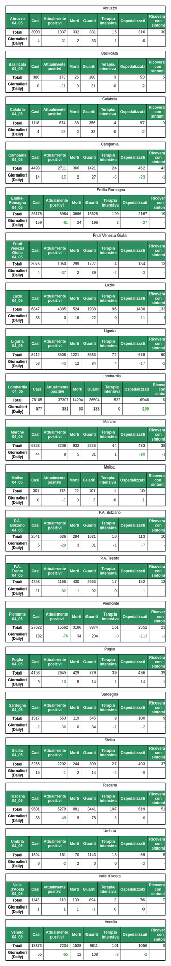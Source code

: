 <table style=" color:black; font-size:12; font-family:arial; text-align:center; " cellpadding="2.5" cellspacing="0" border="1" bordercolor="black" bgcolor="#FFFFFF">
			<caption>Abruzzo</caption>
			<tr style="color:#FFFFFF;background:#2E9061">
				<th>Abruzzo 04_05</th>
				<th>Casi</th>
				<th>Attualmente positivi</th>
				<th>Morti</th>
				<th>Guariti</th>
				<th>Terapia intensiva</th>
				<th>Ospedalizzati</th>
				<th>Ricoverati con sintomi</th>
				<th>Isolamento domiciliare</th>
				<th>Tamponi</th>
			</tr>
			<tr>
				<th>Totali</th>
				<td align="right"> 3000</td>
				<td align="right"> 1837</td>
				<td align="right"> 332</td>
				<td align="right"> 831</td>
				<td align="right"> 15</td>
				<td align="right"> 316</td>
				<td align="right"> 301</td>
				<td align="right"> 1521</td>
				<td align="right"> 41108</td>
			</tr>
			<tr>
				<th>Giornalieri (Daily)</th>
				<td align="right"> 4</td>
				<td align="right" style=" color:green; "> -31</td>
				<td align="right"> 2</td>
				<td align="right"> 33</td>
				<td align="right" style=" color:green; "> -1</td>
				<td align="right"> 0</td>
				<td align="right"> 1</td>
				<td align="right" style=" color:green; "> -31</td>
				<td align="right"> 409</td>
			</tr>
</table>

<table style=" color:black; font-size:12; font-family:arial; text-align:center; " cellpadding="2.5" cellspacing="0" border="1" bordercolor="black" bgcolor="#FFFFFF">
			<caption>Basilicata</caption>
			<tr style="color:#FFFFFF;background:#2E9061">
				<th>Basilicata 04_05</th>
				<th>Casi</th>
				<th>Attualmente positivi</th>
				<th>Morti</th>
				<th>Guariti</th>
				<th>Terapia intensiva</th>
				<th>Ospedalizzati</th>
				<th>Ricoverati con sintomi</th>
				<th>Isolamento domiciliare</th>
				<th>Tamponi</th>
			</tr>
			<tr>
				<th>Totali</th>
				<td align="right"> 386</td>
				<td align="right"> 173</td>
				<td align="right"> 25</td>
				<td align="right"> 188</td>
				<td align="right"> 3</td>
				<td align="right"> 53</td>
				<td align="right"> 50</td>
				<td align="right"> 120</td>
				<td align="right"> 14901</td>
			</tr>
			<tr>
				<th>Giornalieri (Daily)</th>
				<td align="right"> 0</td>
				<td align="right" style=" color:green; "> -21</td>
				<td align="right"> 0</td>
				<td align="right"> 21</td>
				<td align="right"> 0</td>
				<td align="right"> 2</td>
				<td align="right"> 2</td>
				<td align="right" style=" color:green; "> -23</td>
				<td align="right"> 691</td>
			</tr>
</table>

<table style=" color:black; font-size:12; font-family:arial; text-align:center; " cellpadding="2.5" cellspacing="0" border="1" bordercolor="black" bgcolor="#FFFFFF">
			<caption>Calabria</caption>
			<tr style="color:#FFFFFF;background:#2E9061">
				<th>Calabria 04_05</th>
				<th>Casi</th>
				<th>Attualmente positivi</th>
				<th>Morti</th>
				<th>Guariti</th>
				<th>Terapia intensiva</th>
				<th>Ospedalizzati</th>
				<th>Ricoverati con sintomi</th>
				<th>Isolamento domiciliare</th>
				<th>Tamponi</th>
			</tr>
			<tr>
				<th>Totali</th>
				<td align="right"> 1118</td>
				<td align="right"> 674</td>
				<td align="right"> 88</td>
				<td align="right"> 356</td>
				<td align="right"> 4</td>
				<td align="right"> 97</td>
				<td align="right"> 93</td>
				<td align="right"> 577</td>
				<td align="right"> 39438</td>
			</tr>
			<tr>
				<th>Giornalieri (Daily)</th>
				<td align="right"> 4</td>
				<td align="right" style=" color:green; "> -28</td>
				<td align="right"> 0</td>
				<td align="right"> 32</td>
				<td align="right"> 0</td>
				<td align="right" style=" color:green; "> -2</td>
				<td align="right" style=" color:green; "> -2</td>
				<td align="right" style=" color:green; "> -26</td>
				<td align="right"> 603</td>
			</tr>
</table>

<table style=" color:black; font-size:12; font-family:arial; text-align:center; " cellpadding="2.5" cellspacing="0" border="1" bordercolor="black" bgcolor="#FFFFFF">
			<caption>Campania</caption>
			<tr style="color:#FFFFFF;background:#2E9061">
				<th>Campania 04_05</th>
				<th>Casi</th>
				<th>Attualmente positivi</th>
				<th>Morti</th>
				<th>Guariti</th>
				<th>Terapia intensiva</th>
				<th>Ospedalizzati</th>
				<th>Ricoverati con sintomi</th>
				<th>Isolamento domiciliare</th>
				<th>Tamponi</th>
			</tr>
			<tr>
				<th>Totali</th>
				<td align="right"> 4498</td>
				<td align="right"> 2711</td>
				<td align="right"> 366</td>
				<td align="right"> 1421</td>
				<td align="right"> 24</td>
				<td align="right"> 462</td>
				<td align="right"> 438</td>
				<td align="right"> 2249</td>
				<td align="right"> 90543</td>
			</tr>
			<tr>
				<th>Giornalieri (Daily)</th>
				<td align="right"> 14</td>
				<td align="right" style=" color:green; "> -15</td>
				<td align="right"> 2</td>
				<td align="right"> 27</td>
				<td align="right" style=" color:green; "> -6</td>
				<td align="right" style=" color:green; "> -23</td>
				<td align="right" style=" color:green; "> -17</td>
				<td align="right"> 8</td>
				<td align="right"> 4045</td>
			</tr>
</table>

<table style=" color:black; font-size:12; font-family:arial; text-align:center; " cellpadding="2.5" cellspacing="0" border="1" bordercolor="black" bgcolor="#FFFFFF">
			<caption>Emilia-Romagna</caption>
			<tr style="color:#FFFFFF;background:#2E9061">
				<th>Emilia-Romagna 04_05</th>
				<th>Casi</th>
				<th>Attualmente positivi</th>
				<th>Morti</th>
				<th>Guariti</th>
				<th>Terapia intensiva</th>
				<th>Ospedalizzati</th>
				<th>Ricoverati con sintomi</th>
				<th>Isolamento domiciliare</th>
				<th>Tamponi</th>
			</tr>
			<tr>
				<th>Totali</th>
				<td align="right"> 26175</td>
				<td align="right"> 8984</td>
				<td align="right"> 3666</td>
				<td align="right"> 13525</td>
				<td align="right"> 199</td>
				<td align="right"> 2167</td>
				<td align="right"> 1968</td>
				<td align="right"> 6817</td>
				<td align="right"> 200427</td>
			</tr>
			<tr>
				<th>Giornalieri (Daily)</th>
				<td align="right"> 159</td>
				<td align="right" style=" color:green; "> -61</td>
				<td align="right"> 24</td>
				<td align="right"> 196</td>
				<td align="right"> 2</td>
				<td align="right" style=" color:green; "> -27</td>
				<td align="right" style=" color:green; "> -29</td>
				<td align="right" style=" color:green; "> -34</td>
				<td align="right"> 3352</td>
			</tr>
</table>

<table style=" color:black; font-size:12; font-family:arial; text-align:center; " cellpadding="2.5" cellspacing="0" border="1" bordercolor="black" bgcolor="#FFFFFF">
			<caption>Friuli Venezia Giulia</caption>
			<tr style="color:#FFFFFF;background:#2E9061">
				<th>Friuli Venezia Giulia 04_05</th>
				<th>Casi</th>
				<th>Attualmente positivi</th>
				<th>Morti</th>
				<th>Guariti</th>
				<th>Terapia intensiva</th>
				<th>Ospedalizzati</th>
				<th>Ricoverati con sintomi</th>
				<th>Isolamento domiciliare</th>
				<th>Tamponi</th>
			</tr>
			<tr>
				<th>Totali</th>
				<td align="right"> 3076</td>
				<td align="right"> 1050</td>
				<td align="right"> 299</td>
				<td align="right"> 1727</td>
				<td align="right"> 4</td>
				<td align="right"> 134</td>
				<td align="right"> 130</td>
				<td align="right"> 916</td>
				<td align="right"> 75421</td>
			</tr>
			<tr>
				<th>Giornalieri (Daily)</th>
				<td align="right"> 4</td>
				<td align="right" style=" color:green; "> -37</td>
				<td align="right"> 2</td>
				<td align="right"> 39</td>
				<td align="right" style=" color:green; "> -2</td>
				<td align="right" style=" color:green; "> -3</td>
				<td align="right" style=" color:green; "> -1</td>
				<td align="right" style=" color:green; "> -34</td>
				<td align="right"> 431</td>
			</tr>
</table>

<table style=" color:black; font-size:12; font-family:arial; text-align:center; " cellpadding="2.5" cellspacing="0" border="1" bordercolor="black" bgcolor="#FFFFFF">
			<caption>Lazio</caption>
			<tr style="color:#FFFFFF;background:#2E9061">
				<th>Lazio 04_05</th>
				<th>Casi</th>
				<th>Attualmente positivi</th>
				<th>Morti</th>
				<th>Guariti</th>
				<th>Terapia intensiva</th>
				<th>Ospedalizzati</th>
				<th>Ricoverati con sintomi</th>
				<th>Isolamento domiciliare</th>
				<th>Tamponi</th>
			</tr>
			<tr>
				<th>Totali</th>
				<td align="right"> 6847</td>
				<td align="right"> 4385</td>
				<td align="right"> 524</td>
				<td align="right"> 1938</td>
				<td align="right"> 95</td>
				<td align="right"> 1430</td>
				<td align="right"> 1335</td>
				<td align="right"> 2955</td>
				<td align="right"> 153293</td>
			</tr>
			<tr>
				<th>Giornalieri (Daily)</th>
				<td align="right"> 38</td>
				<td align="right"> 0</td>
				<td align="right"> 16</td>
				<td align="right"> 22</td>
				<td align="right"> 0</td>
				<td align="right" style=" color:green; "> -11</td>
				<td align="right" style=" color:green; "> -11</td>
				<td align="right"> 11</td>
				<td align="right"> 2381</td>
			</tr>
</table>

<table style=" color:black; font-size:12; font-family:arial; text-align:center; " cellpadding="2.5" cellspacing="0" border="1" bordercolor="black" bgcolor="#FFFFFF">
			<caption>Liguria</caption>
			<tr style="color:#FFFFFF;background:#2E9061">
				<th>Liguria 04_05</th>
				<th>Casi</th>
				<th>Attualmente positivi</th>
				<th>Morti</th>
				<th>Guariti</th>
				<th>Terapia intensiva</th>
				<th>Ospedalizzati</th>
				<th>Ricoverati con sintomi</th>
				<th>Isolamento domiciliare</th>
				<th>Tamponi</th>
			</tr>
			<tr>
				<th>Totali</th>
				<td align="right"> 8412</td>
				<td align="right"> 3508</td>
				<td align="right"> 1221</td>
				<td align="right"> 3683</td>
				<td align="right"> 72</td>
				<td align="right"> 678</td>
				<td align="right"> 606</td>
				<td align="right"> 2830</td>
				<td align="right"> 56092</td>
			</tr>
			<tr>
				<th>Giornalieri (Daily)</th>
				<td align="right"> 53</td>
				<td align="right" style=" color:green; "> -43</td>
				<td align="right"> 12</td>
				<td align="right"> 84</td>
				<td align="right"> 4</td>
				<td align="right" style=" color:green; "> -17</td>
				<td align="right" style=" color:green; "> -21</td>
				<td align="right" style=" color:green; "> -26</td>
				<td align="right"> 1600</td>
			</tr>
</table>

<table style=" color:black; font-size:12; font-family:arial; text-align:center; " cellpadding="2.5" cellspacing="0" border="1" bordercolor="black" bgcolor="#FFFFFF">
			<caption>Lombardia</caption>
			<tr style="color:#FFFFFF;background:#2E9061">
				<th>Lombardia 04_05</th>
				<th>Casi</th>
				<th>Attualmente positivi</th>
				<th>Morti</th>
				<th>Guariti</th>
				<th>Terapia intensiva</th>
				<th>Ospedalizzati</th>
				<th>Ricoverati con sintomi</th>
				<th>Isolamento domiciliare</th>
				<th>Tamponi</th>
			</tr>
			<tr>
				<th>Totali</th>
				<td align="right"> 78105</td>
				<td align="right"> 37307</td>
				<td align="right"> 14294</td>
				<td align="right"> 26504</td>
				<td align="right"> 532</td>
				<td align="right"> 6946</td>
				<td align="right"> 6414</td>
				<td align="right"> 30361</td>
				<td align="right"> 418835</td>
			</tr>
			<tr>
				<th>Giornalieri (Daily)</th>
				<td align="right"> 577</td>
				<td align="right"> 381</td>
				<td align="right"> 63</td>
				<td align="right"> 133</td>
				<td align="right"> 0</td>
				<td align="right" style=" color:green; "> -195</td>
				<td align="right" style=" color:green; "> -195</td>
				<td align="right"> 576</td>
				<td align="right"> 7978</td>
			</tr>
</table>

<table style=" color:black; font-size:12; font-family:arial; text-align:center; " cellpadding="2.5" cellspacing="0" border="1" bordercolor="black" bgcolor="#FFFFFF">
			<caption>Marche</caption>
			<tr style="color:#FFFFFF;background:#2E9061">
				<th>Marche 04_05</th>
				<th>Casi</th>
				<th>Attualmente positivi</th>
				<th>Morti</th>
				<th>Guariti</th>
				<th>Terapia intensiva</th>
				<th>Ospedalizzati</th>
				<th>Ricoverati con sintomi</th>
				<th>Isolamento domiciliare</th>
				<th>Tamponi</th>
			</tr>
			<tr>
				<th>Totali</th>
				<td align="right"> 6363</td>
				<td align="right"> 3206</td>
				<td align="right"> 932</td>
				<td align="right"> 2225</td>
				<td align="right"> 44</td>
				<td align="right"> 433</td>
				<td align="right"> 389</td>
				<td align="right"> 2773</td>
				<td align="right"> 65398</td>
			</tr>
			<tr>
				<th>Giornalieri (Daily)</th>
				<td align="right"> 44</td>
				<td align="right"> 8</td>
				<td align="right"> 5</td>
				<td align="right"> 31</td>
				<td align="right"> 1</td>
				<td align="right" style=" color:green; "> -10</td>
				<td align="right" style=" color:green; "> -11</td>
				<td align="right"> 18</td>
				<td align="right"> 986</td>
			</tr>
</table>

<table style=" color:black; font-size:12; font-family:arial; text-align:center; " cellpadding="2.5" cellspacing="0" border="1" bordercolor="black" bgcolor="#FFFFFF">
			<caption>Molise</caption>
			<tr style="color:#FFFFFF;background:#2E9061">
				<th>Molise 04_05</th>
				<th>Casi</th>
				<th>Attualmente positivi</th>
				<th>Morti</th>
				<th>Guariti</th>
				<th>Terapia intensiva</th>
				<th>Ospedalizzati</th>
				<th>Ricoverati con sintomi</th>
				<th>Isolamento domiciliare</th>
				<th>Tamponi</th>
			</tr>
			<tr>
				<th>Totali</th>
				<td align="right"> 301</td>
				<td align="right"> 178</td>
				<td align="right"> 22</td>
				<td align="right"> 101</td>
				<td align="right"> 1</td>
				<td align="right"> 10</td>
				<td align="right"> 9</td>
				<td align="right"> 168</td>
				<td align="right"> 7328</td>
			</tr>
			<tr>
				<th>Giornalieri (Daily)</th>
				<td align="right"> 0</td>
				<td align="right" style=" color:green; "> -3</td>
				<td align="right"> 0</td>
				<td align="right"> 3</td>
				<td align="right"> 0</td>
				<td align="right"> 1</td>
				<td align="right"> 1</td>
				<td align="right" style=" color:green; "> -4</td>
				<td align="right"> 253</td>
			</tr>
</table>

<table style=" color:black; font-size:12; font-family:arial; text-align:center; " cellpadding="2.5" cellspacing="0" border="1" bordercolor="black" bgcolor="#FFFFFF">
			<caption>P.A. Bolzano</caption>
			<tr style="color:#FFFFFF;background:#2E9061">
				<th>P.A. Bolzano 04_05</th>
				<th>Casi</th>
				<th>Attualmente positivi</th>
				<th>Morti</th>
				<th>Guariti</th>
				<th>Terapia intensiva</th>
				<th>Ospedalizzati</th>
				<th>Ricoverati con sintomi</th>
				<th>Isolamento domiciliare</th>
				<th>Tamponi</th>
			</tr>
			<tr>
				<th>Totali</th>
				<td align="right"> 2541</td>
				<td align="right"> 636</td>
				<td align="right"> 284</td>
				<td align="right"> 1621</td>
				<td align="right"> 10</td>
				<td align="right"> 113</td>
				<td align="right"> 103</td>
				<td align="right"> 523</td>
				<td align="right"> 44673</td>
			</tr>
			<tr>
				<th>Giornalieri (Daily)</th>
				<td align="right"> 5</td>
				<td align="right" style=" color:green; "> -29</td>
				<td align="right"> 3</td>
				<td align="right"> 31</td>
				<td align="right" style=" color:green; "> -1</td>
				<td align="right" style=" color:green; "> -7</td>
				<td align="right" style=" color:green; "> -6</td>
				<td align="right" style=" color:green; "> -22</td>
				<td align="right"> 433</td>
			</tr>
</table>

<table style=" color:black; font-size:12; font-family:arial; text-align:center; " cellpadding="2.5" cellspacing="0" border="1" bordercolor="black" bgcolor="#FFFFFF">
			<caption>P.A. Trento</caption>
			<tr style="color:#FFFFFF;background:#2E9061">
				<th>P.A. Trento 04_05</th>
				<th>Casi</th>
				<th>Attualmente positivi</th>
				<th>Morti</th>
				<th>Guariti</th>
				<th>Terapia intensiva</th>
				<th>Ospedalizzati</th>
				<th>Ricoverati con sintomi</th>
				<th>Isolamento domiciliare</th>
				<th>Tamponi</th>
			</tr>
			<tr>
				<th>Totali</th>
				<td align="right"> 4258</td>
				<td align="right"> 1165</td>
				<td align="right"> 430</td>
				<td align="right"> 2663</td>
				<td align="right"> 17</td>
				<td align="right"> 152</td>
				<td align="right"> 135</td>
				<td align="right"> 1013</td>
				<td align="right"> 42061</td>
			</tr>
			<tr>
				<th>Giornalieri (Daily)</th>
				<td align="right"> 11</td>
				<td align="right" style=" color:green; "> -82</td>
				<td align="right"> 1</td>
				<td align="right"> 92</td>
				<td align="right"> 0</td>
				<td align="right" style=" color:green; "> -1</td>
				<td align="right" style=" color:green; "> -1</td>
				<td align="right" style=" color:green; "> -81</td>
				<td align="right"> 966</td>
			</tr>
</table>

<table style=" color:black; font-size:12; font-family:arial; text-align:center; " cellpadding="2.5" cellspacing="0" border="1" bordercolor="black" bgcolor="#FFFFFF">
			<caption>Piemonte</caption>
			<tr style="color:#FFFFFF;background:#2E9061">
				<th>Piemonte 04_05</th>
				<th>Casi</th>
				<th>Attualmente positivi</th>
				<th>Morti</th>
				<th>Guariti</th>
				<th>Terapia intensiva</th>
				<th>Ospedalizzati</th>
				<th>Ricoverati con sintomi</th>
				<th>Isolamento domiciliare</th>
				<th>Tamponi</th>
			</tr>
			<tr>
				<th>Totali</th>
				<td align="right"> 27622</td>
				<td align="right"> 15562</td>
				<td align="right"> 3186</td>
				<td align="right"> 8874</td>
				<td align="right"> 161</td>
				<td align="right"> 2552</td>
				<td align="right"> 2391</td>
				<td align="right"> 13010</td>
				<td align="right"> 176078</td>
			</tr>
			<tr>
				<th>Giornalieri (Daily)</th>
				<td align="right"> 192</td>
				<td align="right" style=" color:green; "> -76</td>
				<td align="right"> 34</td>
				<td align="right"> 234</td>
				<td align="right" style=" color:green; "> -8</td>
				<td align="right" style=" color:green; "> -113</td>
				<td align="right" style=" color:green; "> -105</td>
				<td align="right"> 37</td>
				<td align="right"> 3870</td>
			</tr>
</table>

<table style=" color:black; font-size:12; font-family:arial; text-align:center; " cellpadding="2.5" cellspacing="0" border="1" bordercolor="black" bgcolor="#FFFFFF">
			<caption>Puglia</caption>
			<tr style="color:#FFFFFF;background:#2E9061">
				<th>Puglia 04_05</th>
				<th>Casi</th>
				<th>Attualmente positivi</th>
				<th>Morti</th>
				<th>Guariti</th>
				<th>Terapia intensiva</th>
				<th>Ospedalizzati</th>
				<th>Ricoverati con sintomi</th>
				<th>Isolamento domiciliare</th>
				<th>Tamponi</th>
			</tr>
			<tr>
				<th>Totali</th>
				<td align="right"> 4153</td>
				<td align="right"> 2945</td>
				<td align="right"> 429</td>
				<td align="right"> 779</td>
				<td align="right"> 39</td>
				<td align="right"> 436</td>
				<td align="right"> 397</td>
				<td align="right"> 2509</td>
				<td align="right"> 67167</td>
			</tr>
			<tr>
				<th>Giornalieri (Daily)</th>
				<td align="right"> 9</td>
				<td align="right" style=" color:green; "> -10</td>
				<td align="right"> 5</td>
				<td align="right"> 14</td>
				<td align="right" style=" color:green; "> -1</td>
				<td align="right" style=" color:green; "> -14</td>
				<td align="right" style=" color:green; "> -13</td>
				<td align="right"> 4</td>
				<td align="right"> 724</td>
			</tr>
</table>

<table style=" color:black; font-size:12; font-family:arial; text-align:center; " cellpadding="2.5" cellspacing="0" border="1" bordercolor="black" bgcolor="#FFFFFF">
			<caption>Sardegna</caption>
			<tr style="color:#FFFFFF;background:#2E9061">
				<th>Sardegna 04_05</th>
				<th>Casi</th>
				<th>Attualmente positivi</th>
				<th>Morti</th>
				<th>Guariti</th>
				<th>Terapia intensiva</th>
				<th>Ospedalizzati</th>
				<th>Ricoverati con sintomi</th>
				<th>Isolamento domiciliare</th>
				<th>Tamponi</th>
			</tr>
			<tr>
				<th>Totali</th>
				<td align="right"> 1317</td>
				<td align="right"> 653</td>
				<td align="right"> 119</td>
				<td align="right"> 545</td>
				<td align="right"> 9</td>
				<td align="right"> 100</td>
				<td align="right"> 91</td>
				<td align="right"> 553</td>
				<td align="right"> 28052</td>
			</tr>
			<tr>
				<th>Giornalieri (Daily)</th>
				<td align="right" style=" color:green; "> -2</td>
				<td align="right" style=" color:green; "> -36</td>
				<td align="right"> 0</td>
				<td align="right"> 34</td>
				<td align="right" style=" color:green; "> -1</td>
				<td align="right" style=" color:green; "> -2</td>
				<td align="right" style=" color:green; "> -1</td>
				<td align="right" style=" color:green; "> -34</td>
				<td align="right"> 315</td>
			</tr>
</table>

<table style=" color:black; font-size:12; font-family:arial; text-align:center; " cellpadding="2.5" cellspacing="0" border="1" bordercolor="black" bgcolor="#FFFFFF">
			<caption>Sicilia</caption>
			<tr style="color:#FFFFFF;background:#2E9061">
				<th>Sicilia 04_05</th>
				<th>Casi</th>
				<th>Attualmente positivi</th>
				<th>Morti</th>
				<th>Guariti</th>
				<th>Terapia intensiva</th>
				<th>Ospedalizzati</th>
				<th>Ricoverati con sintomi</th>
				<th>Isolamento domiciliare</th>
				<th>Tamponi</th>
			</tr>
			<tr>
				<th>Totali</th>
				<td align="right"> 3255</td>
				<td align="right"> 2202</td>
				<td align="right"> 244</td>
				<td align="right"> 809</td>
				<td align="right"> 27</td>
				<td align="right"> 403</td>
				<td align="right"> 376</td>
				<td align="right"> 1799</td>
				<td align="right"> 87166</td>
			</tr>
			<tr>
				<th>Giornalieri (Daily)</th>
				<td align="right"> 15</td>
				<td align="right" style=" color:green; "> -1</td>
				<td align="right"> 2</td>
				<td align="right"> 14</td>
				<td align="right" style=" color:green; "> -2</td>
				<td align="right" style=" color:green; "> -9</td>
				<td align="right" style=" color:green; "> -7</td>
				<td align="right"> 8</td>
				<td align="right"> 1211</td>
			</tr>
</table>

<table style=" color:black; font-size:12; font-family:arial; text-align:center; " cellpadding="2.5" cellspacing="0" border="1" bordercolor="black" bgcolor="#FFFFFF">
			<caption>Toscana</caption>
			<tr style="color:#FFFFFF;background:#2E9061">
				<th>Toscana 04_05</th>
				<th>Casi</th>
				<th>Attualmente positivi</th>
				<th>Morti</th>
				<th>Guariti</th>
				<th>Terapia intensiva</th>
				<th>Ospedalizzati</th>
				<th>Ricoverati con sintomi</th>
				<th>Isolamento domiciliare</th>
				<th>Tamponi</th>
			</tr>
			<tr>
				<th>Totali</th>
				<td align="right"> 9601</td>
				<td align="right"> 5279</td>
				<td align="right"> 881</td>
				<td align="right"> 3441</td>
				<td align="right"> 107</td>
				<td align="right"> 619</td>
				<td align="right"> 512</td>
				<td align="right"> 4660</td>
				<td align="right"> 152447</td>
			</tr>
			<tr>
				<th>Giornalieri (Daily)</th>
				<td align="right"> 38</td>
				<td align="right" style=" color:green; "> -49</td>
				<td align="right"> 9</td>
				<td align="right"> 78</td>
				<td align="right" style=" color:green; "> -5</td>
				<td align="right" style=" color:green; "> -6</td>
				<td align="right" style=" color:green; "> -1</td>
				<td align="right" style=" color:green; "> -43</td>
				<td align="right"> 1533</td>
			</tr>
</table>

<table style=" color:black; font-size:12; font-family:arial; text-align:center; " cellpadding="2.5" cellspacing="0" border="1" bordercolor="black" bgcolor="#FFFFFF">
			<caption>Umbria</caption>
			<tr style="color:#FFFFFF;background:#2E9061">
				<th>Umbria 04_05</th>
				<th>Casi</th>
				<th>Attualmente positivi</th>
				<th>Morti</th>
				<th>Guariti</th>
				<th>Terapia intensiva</th>
				<th>Ospedalizzati</th>
				<th>Ricoverati con sintomi</th>
				<th>Isolamento domiciliare</th>
				<th>Tamponi</th>
			</tr>
			<tr>
				<th>Totali</th>
				<td align="right"> 1394</td>
				<td align="right"> 181</td>
				<td align="right"> 70</td>
				<td align="right"> 1143</td>
				<td align="right"> 13</td>
				<td align="right"> 69</td>
				<td align="right"> 56</td>
				<td align="right"> 112</td>
				<td align="right"> 39044</td>
			</tr>
			<tr>
				<th>Giornalieri (Daily)</th>
				<td align="right"> 0</td>
				<td align="right" style=" color:green; "> -2</td>
				<td align="right"> 2</td>
				<td align="right"> 0</td>
				<td align="right"> 0</td>
				<td align="right" style=" color:green; "> -2</td>
				<td align="right" style=" color:green; "> -2</td>
				<td align="right"> 0</td>
				<td align="right"> 221</td>
			</tr>
</table>

<table style=" color:black; font-size:12; font-family:arial; text-align:center; " cellpadding="2.5" cellspacing="0" border="1" bordercolor="black" bgcolor="#FFFFFF">
			<caption>Valle d'Aosta</caption>
			<tr style="color:#FFFFFF;background:#2E9061">
				<th>Valle d'Aosta 04_05</th>
				<th>Casi</th>
				<th>Attualmente positivi</th>
				<th>Morti</th>
				<th>Guariti</th>
				<th>Terapia intensiva</th>
				<th>Ospedalizzati</th>
				<th>Ricoverati con sintomi</th>
				<th>Isolamento domiciliare</th>
				<th>Tamponi</th>
			</tr>
			<tr>
				<th>Totali</th>
				<td align="right"> 1143</td>
				<td align="right"> 110</td>
				<td align="right"> 139</td>
				<td align="right"> 894</td>
				<td align="right"> 2</td>
				<td align="right"> 76</td>
				<td align="right"> 74</td>
				<td align="right"> 34</td>
				<td align="right"> 8271</td>
			</tr>
			<tr>
				<th>Giornalieri (Daily)</th>
				<td align="right"> 1</td>
				<td align="right"> 1</td>
				<td align="right"> 1</td>
				<td align="right" style=" color:green; "> -1</td>
				<td align="right"> 0</td>
				<td align="right"> 0</td>
				<td align="right"> 0</td>
				<td align="right"> 1</td>
				<td align="right"> 171</td>
			</tr>
</table>

<table style=" color:black; font-size:12; font-family:arial; text-align:center; " cellpadding="2.5" cellspacing="0" border="1" bordercolor="black" bgcolor="#FFFFFF">
			<caption>Veneto</caption>
			<tr style="color:#FFFFFF;background:#2E9061">
				<th>Veneto 04_05</th>
				<th>Casi</th>
				<th>Attualmente positivi</th>
				<th>Morti</th>
				<th>Guariti</th>
				<th>Terapia intensiva</th>
				<th>Ospedalizzati</th>
				<th>Ricoverati con sintomi</th>
				<th>Isolamento domiciliare</th>
				<th>Tamponi</th>
			</tr>
			<tr>
				<th>Totali</th>
				<td align="right"> 18373</td>
				<td align="right"> 7234</td>
				<td align="right"> 1528</td>
				<td align="right"> 9611</td>
				<td align="right"> 101</td>
				<td align="right"> 1056</td>
				<td align="right"> 955</td>
				<td align="right"> 6178</td>
				<td align="right"> 383660</td>
			</tr>
			<tr>
				<th>Giornalieri (Daily)</th>
				<td align="right"> 55</td>
				<td align="right" style=" color:green; "> -65</td>
				<td align="right"> 12</td>
				<td align="right"> 108</td>
				<td align="right" style=" color:green; "> -2</td>
				<td align="right" style=" color:green; "> -2</td>
				<td align="right"> 0</td>
				<td align="right" style=" color:green; "> -63</td>
				<td align="right"> 5458</td>
			</tr>
</table>

